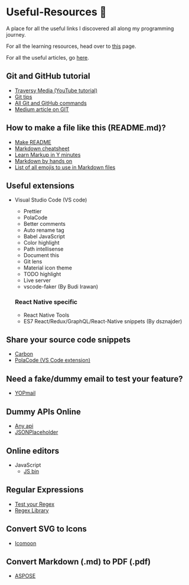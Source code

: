 # Useful-Resources :rocket:
A place for all the useful links I discovered all along my programming journey.

For all the learning resources, head over to [this](https://github.com/Quadrified/Useful-Links/blob/master/Learning-Resources.md#learning-resources-books) page.

For all the useful articles, go [here](https://github.com/Quadrified/Useful-Links/blob/master/Useful-Articles.md#useful-articles-books).

## Git and GitHub tutorial
* [Traversy Media (YouTube tutorial)](https://www.youtube.com/watch?v=SWYqp7iY_Tc)
* [Git tips](https://github.com/Quadrified/Git-Tips)
* [All Git and GitHub commands](https://github.com/joshnh/Git-Commands)
* [Medium article on GIT](https://itnext.io/become-a-git-pro-in-just-one-blog-a-thorough-guide-to-git-architecture-and-command-line-interface-93fbe9bdb395)

## How to make a file like this (README.md)?
* [Make README](https://www.makeareadme.com/)
* [Markdown cheatsheet](https://www.markdownguide.org/cheat-sheet)
* [Learn Markup in Y minutes](https://learnxinyminutes.com/docs/markdown/)
* [Markdown by hands on](https://commonmark.org/help/tutorial/index.html)
* [List of all emojis to use in Markdown files](https://www.webfx.com/tools/emoji-cheat-sheet/)


## Useful extensions
* Visual Studio Code (VS code)
	- Prettier
	- PolaCode
	- Better comments
	- Auto rename tag
	- Babel JavaScript
	- Color highlight
	- Path intellisense
	- Document this
	- Git lens
	- Material icon theme
	- TODO highlight
	- Live server
	- vscode-faker (By  Budi Irawan)
	
	### React Native specific	
	- React Native Tools
	- ES7 React/Redux/GraphQL/React-Native snippets (By dsznajder)
	
## Share your source code snippets
* [Carbon](https://carbon.now.sh/)
* [PolaCode (VS Code extension)](https://marketplace.visualstudio.com/items?itemName=pnp.polacode)

## Need a fake/dummy email to test your feature?
* [YOPmail](http://www.yopmail.com/en/)

## Dummy APIs Online
* [Any api](https://any-api.com/)
* [JSONPlaceholder](https://jsonplaceholder.typicode.com/)

## Online editors
* JavaScript
	- [JS bin](https://jsbin.com/?js,console,output)
	
## Regular Expressions
* [Test your Regex](https://www.regular-expressions.info/javascriptexample.html)
* [Regex Library](http://regexlib.com/Search.aspx?k=alphabets&c=-1&m=-1&ps=20&AspxAutoDetectCookieSupport=1)

## Convert SVG to Icons
* [Icomoon](https://icomoon.io/app/#/select)

## Convert Markdown (.md) to PDF (.pdf)
* [ASPOSE](https://products.aspose.app/html/conversion/md-to-pdf)
